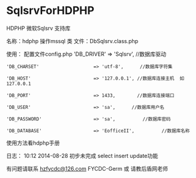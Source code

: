 SqlsrvForHDPHP
==============

HDPHP 微软Sqlsrv 支持库


名称：hdphp 操作mssql 类
文件：DbSqlsrv.class.php

使用：
配置文件config.php
	'DB_DRIVER'                     => 'Sqlsrv',    //数据库驱动
   
	'DB_CHARSET'                    => 'utf-8',      //数据库字符集
    
	'DB_HOST'                       => '127.0.0.1', //数据库连接主机  如127.0.0.1
    
	'DB_PORT'                       => 1433,        //数据库连接端口
    
	'DB_USER'                       => 'sa',      //数据库用户名
    
	'DB_PASSWORD'                   => 'sa',          //数据库密码
    
	'DB_DATABASE'                   => 'EofficeII',          //数据库名称


使用方法看hdphp手册


日志： 
10:12 2014-08-28
	初步未完成 select insert update功能


有问题请联系    hzfycdc@126.com   FYCDC-Germ   或  请教后盾网老师
